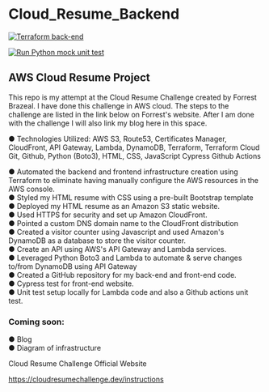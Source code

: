 # Cloud_Resume_Backend

[![Terraform back-end](https://github.com/Stephanie-Chester/Cloud_Resume_Backend/actions/workflows/terraform.yml/badge.svg?event=push)](https://github.com/Stephanie-Chester/Cloud_Resume_Backend/actions/workflows/terraform.yml)

[![Run Python mock unit test](https://github.com/Stephanie-Chester/Cloud_Resume_Backend/actions/workflows/tests.yml/badge.svg?event=push)](https://github.com/Stephanie-Chester/Cloud_Resume_Backend/actions/workflows/tests.yml)

## AWS Cloud Resume Project
 
This repo is my attempt at the Cloud Resume Challenge created by Forrest Brazeal. I have done this challenge in AWS cloud. The steps to the challenge are listed in the link below on Forrest's website. After I am done with the challenge I will also link my blog here in this space.
 
<p>●	Technologies Utilized: 
 AWS S3, Route53,
 Certificates Manager,
 CloudFront,
 API Gateway,
 Lambda,
 DynamoDB,
 Terraform,
 Terraform Cloud
 Git,
 Github,
 Python (Boto3),
 HTML, CSS, JavaScript
 Cypress
 Github Actions

 ● Automated the backend and frontend infrastructure creation using Terraform to eliminate having manually configure the AWS resources in the AWS console.<br>
 ● Styled my HTML resume with CSS using a pre-built Bootstrap template<br>
 ● Deployed my HTML resume as an Amazon S3 static website.<br>
 ● Used HTTPS for security and set up Amazon CloudFront.<br>
 ● Pointed a custom DNS domain name to the CloudFront distribution<br>
 ● Created a visitor counter using Javascript and used Amazon's DynamoDB as a database to store the visitor counter.<br>
 ● Create an API using AWS's API Gateway and Lambda services.<br>
 ● Leveraged Python Boto3 and Lambda to automate & serve changes to/from DynamoDB using API Gateway<br>
 ● Created a GitHub repository for my back-end and front-end code.<br>
 ● Cypress test for front-end website.<br>
 ● Unit test setup locally for Lambda code and also a Github actions unit test.<br>
 
 ### Coming soon:
 ● Blog<br>
 ● Diagram of infrastructure<br>
 
 Cloud Resume Challenge Official Website
 
 https://cloudresumechallenge.dev/instructions
